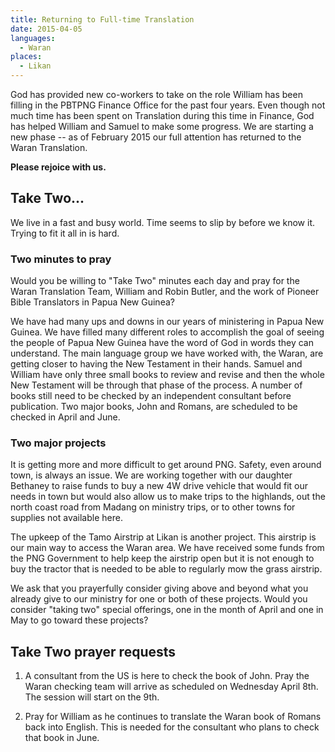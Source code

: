 ```yaml
---
title: Returning to Full-time Translation
date: 2015-04-05
languages:
  - Waran
places:
  - Likan
---
```


God has provided new co-workers to take on the role William has been filling in
the PBTPNG Finance Office for the past four years. Even though not much time
has been spent on Translation during this time in Finance, God has helped
William and Samuel to make some progress. We are starting a new phase -- as
of February 2015 our full attention has returned to the Waran Translation.

**Please rejoice with us.**

## Take Two...

We live in a fast and busy world. Time seems to slip by before we know it.
Trying to fit it all in is hard.

### Two minutes to pray

Would you be willing to "Take Two" minutes each day and pray for the Waran
Translation Team, William and Robin Butler, and the work of Pioneer Bible
Translators in Papua New Guinea?

We have had many ups and downs in our years of ministering in Papua New Guinea.
We have filled many different roles to accomplish the goal of seeing the people
of Papua New Guinea have the word of God in words they can understand. The main
language group we have worked with, the Waran, are getting closer to having the
New Testament in their hands. Samuel and William have only three small books to
review and revise and then the whole New Testament will be through that phase
of the process. A number of books still need to be checked by an independent
consultant before publication. Two major books, John and Romans, are scheduled
to be checked in April and June.

### Two major projects

It is getting more and more difficult to get around PNG. Safety, even around
town, is always an issue. We are working together with our daughter Bethaney
to raise funds to buy a new 4W drive vehicle that would fit our needs in town
but would also allow us to make trips to the highlands, out the north coast
road from Madang on ministry trips, or to other towns for supplies not
available here.

The upkeep of the Tamo Airstrip at Likan is another project. This airstrip is
our main way to access the Waran area. We have received some funds from the
PNG Government to help keep the airstrip open but it is not enough to buy the
tractor that is needed to be able to regularly mow the grass airstrip.

We ask that you prayerfully consider giving above and beyond what you already
give to our ministry for one or both of these projects. Would you consider
"taking two" special offerings, one in the month of April and one in May to go
toward these projects?

## Take Two prayer requests

1. A consultant from the US is here to check the book of John. Pray the
Waran checking team will arrive as scheduled on Wednesday April 8th.
The session will start on the 9th.

2. Pray for William as he continues to translate the Waran book of Romans back
into English. This is needed for the consultant who plans to check that book
in June.
